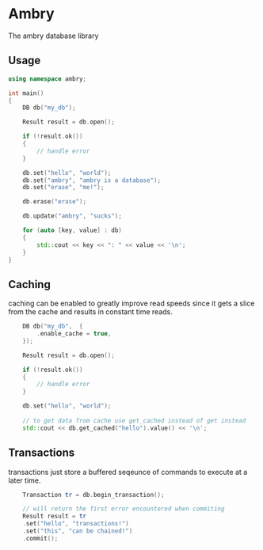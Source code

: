 # Ambry
The ambry database library

## Usage
```cpp
using namespace ambry;

int main()
{
	DB db("my_db");

	Result result = db.open();

	if (!result.ok())
	{
		// handle error
	}

	db.set("hello", "world");
	db.set("ambry", "ambry is a database");
	db.set("erase", "me!");

	db.erase("erase");

	db.update("ambry", "sucks");

	for (auto [key, value] : db)
	{
		std::cout << key << ": " << value << '\n';
	}
} 
```

## Caching
caching can be enabled to greatly improve read speeds since it gets a slice from the cache and results in constant time reads.

```cpp
	DB db("my_db",  {
		.enable_cache = true,
	});

	Result result = db.open();

	if (!result.ok())
	{
		// handle error
	}

	db.set("hello", "world");
	
	// to get data from cache use get_cached instead of get instead
	std::cout << db.get_cached("hello").value() << '\n';
```

## Transactions
transactions just store a buffered seqeunce of commands to execute at a later time.

```cpp
	Transaction tr = db.begin_transaction();

	// will return the first error encountered when commiting
	Result result = tr
	.set("hello", "transactions!")
	.set("this", "can be chained!")
	.commit();
```
